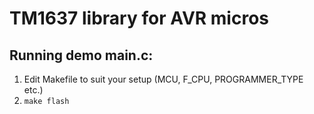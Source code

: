# TM1637 library for AVR micros

## Running demo main.c:
1. Edit Makefile to suit your setup (MCU, F_CPU, PROGRAMMER_TYPE etc.)
2. `make flash`